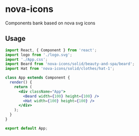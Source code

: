 # nova-icons

Components bank based on nova svg icons

## Usage

```jsx
import React, { Component } from 'react';
import logo from './logo.svg';
import './App.css';
import Beard from 'nova-icons/solid/beauty-and-spa/beard';
import Hat from 'nova-icons/solid/clothes/hat-1';

class App extends Component {
  render() {
    return (
      <div className="App">
        <Beard width={100} height={100} />
        <Hat width={100} height={100} />
      </div>
    );
  }
}

export default App;
```
